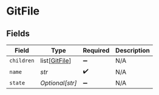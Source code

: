 # GitFile


## Fields

| Field                                           | Type                                            | Required                                        | Description                                     |
| ----------------------------------------------- | ----------------------------------------------- | ----------------------------------------------- | ----------------------------------------------- |
| `children`                                      | list[[GitFile](../../models/shared/gitfile.md)] | :heavy_minus_sign:                              | N/A                                             |
| `name`                                          | *str*                                           | :heavy_check_mark:                              | N/A                                             |
| `state`                                         | *Optional[str]*                                 | :heavy_minus_sign:                              | N/A                                             |